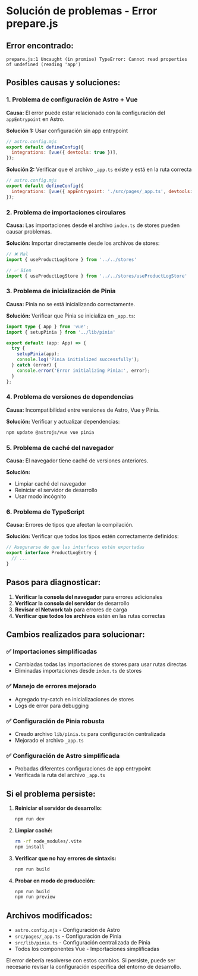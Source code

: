 # Solución de problemas - Error prepare.js

## Error encontrado:
```
prepare.js:1 Uncaught (in promise) TypeError: Cannot read properties of undefined (reading 'app')
```

## Posibles causas y soluciones:

### 1. **Problema de configuración de Astro + Vue**

**Causa:** El error puede estar relacionado con la configuración del `appEntrypoint` en Astro.

**Solución 1:** Usar configuración sin app entrypoint
```javascript
// astro.config.mjs
export default defineConfig({
  integrations: [vue({ devtools: true })],
});
```

**Solución 2:** Verificar que el archivo `_app.ts` existe y está en la ruta correcta
```javascript
// astro.config.mjs
export default defineConfig({
  integrations: [vue({ appEntrypoint: './src/pages/_app.ts', devtools: true })],
});
```

### 2. **Problema de importaciones circulares**

**Causa:** Las importaciones desde el archivo `index.ts` de stores pueden causar problemas.

**Solución:** Importar directamente desde los archivos de stores:
```typescript
// ❌ Mal
import { useProductLogStore } from '../../stores'

// ✅ Bien
import { useProductLogStore } from '../../stores/useProductLogStore'
```

### 3. **Problema de inicialización de Pinia**

**Causa:** Pinia no se está inicializando correctamente.

**Solución:** Verificar que Pinia se inicializa en `_app.ts`:
```typescript
import type { App } from 'vue';
import { setupPinia } from '../lib/pinia'

export default (app: App) => {
  try {
    setupPinia(app);
    console.log('Pinia initialized successfully');
  } catch (error) {
    console.error('Error initializing Pinia:', error);
  }
};
```

### 4. **Problema de versiones de dependencias**

**Causa:** Incompatibilidad entre versiones de Astro, Vue y Pinia.

**Solución:** Verificar y actualizar dependencias:
```bash
npm update @astrojs/vue vue pinia
```

### 5. **Problema de caché del navegador**

**Causa:** El navegador tiene caché de versiones anteriores.

**Solución:** 
- Limpiar caché del navegador
- Reiniciar el servidor de desarrollo
- Usar modo incógnito

### 6. **Problema de TypeScript**

**Causa:** Errores de tipos que afectan la compilación.

**Solución:** Verificar que todos los tipos estén correctamente definidos:
```typescript
// Asegurarse de que las interfaces estén exportadas
export interface ProductLogEntry {
  // ...
}
```

## Pasos para diagnosticar:

1. **Verificar la consola del navegador** para errores adicionales
2. **Verificar la consola del servidor** de desarrollo
3. **Revisar el Network tab** para errores de carga
4. **Verificar que todos los archivos** estén en las rutas correctas

## Cambios realizados para solucionar:

### ✅ **Importaciones simplificadas**
- Cambiadas todas las importaciones de stores para usar rutas directas
- Eliminadas importaciones desde `index.ts` de stores

### ✅ **Manejo de errores mejorado**
- Agregado try-catch en inicializaciones de stores
- Logs de error para debugging

### ✅ **Configuración de Pinia robusta**
- Creado archivo `lib/pinia.ts` para configuración centralizada
- Mejorado el archivo `_app.ts`

### ✅ **Configuración de Astro simplificada**
- Probadas diferentes configuraciones de app entrypoint
- Verificada la ruta del archivo `_app.ts`

## Si el problema persiste:

1. **Reiniciar el servidor de desarrollo:**
   ```bash
   npm run dev
   ```

2. **Limpiar caché:**
   ```bash
   rm -rf node_modules/.vite
   npm install
   ```

3. **Verificar que no hay errores de sintaxis:**
   ```bash
   npm run build
   ```

4. **Probar en modo de producción:**
   ```bash
   npm run build
   npm run preview
   ```

## Archivos modificados:

- `astro.config.mjs` - Configuración de Astro
- `src/pages/_app.ts` - Configuración de Pinia
- `src/lib/pinia.ts` - Configuración centralizada de Pinia
- Todos los componentes Vue - Importaciones simplificadas

El error debería resolverse con estos cambios. Si persiste, puede ser necesario revisar la configuración específica del entorno de desarrollo. 